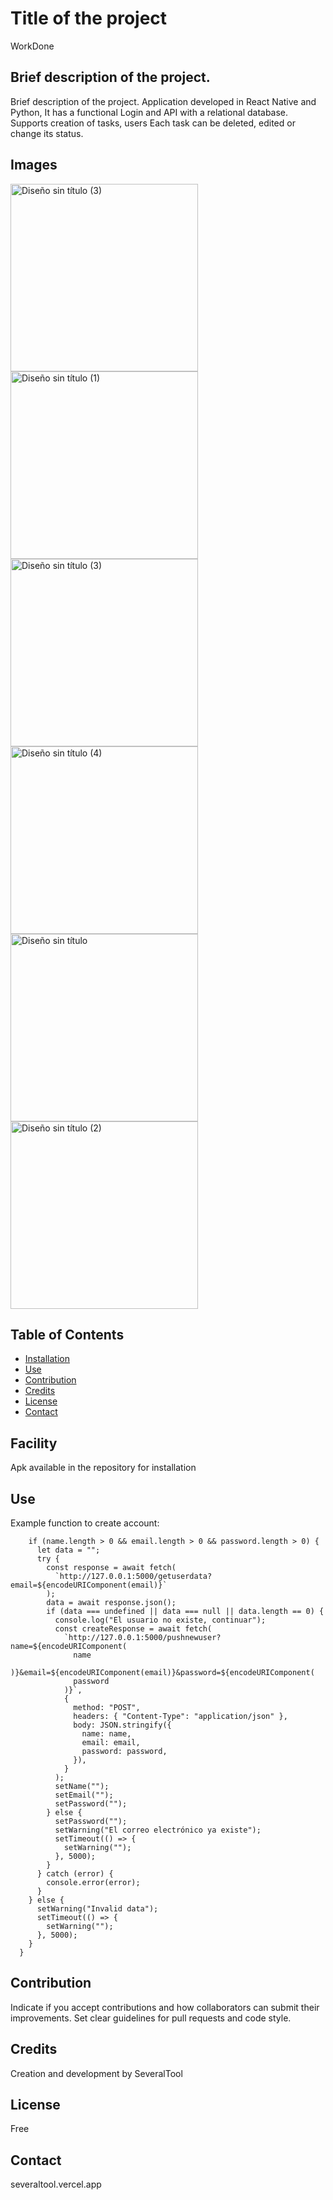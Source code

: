 # Title of the project
WorkDone
## Brief description of the project.

Brief description of the project.
Application developed in React Native and Python, It has a functional Login and API with a relational database. 
Supports creation of tasks, users Each task can be deleted, edited or change its status.

## Images
<img src="https://github.com/SeveralTool/WorkDone/assets/40505451/0a752ca5-4281-458e-825a-18aa8c9b9c19" alt="Diseño sin título (3)" width="300">
<img src="https://github.com/SeveralTool/WorkDone/assets/40505451/5bbc627e-fe0b-4695-8602-09b6e4aad0ae" alt="Diseño sin título (1)" width="300">
<img src="https://github.com/SeveralTool/WorkDone/assets/40505451/d0566e37-8e6c-4f0d-b476-e5c64692b4b3" alt="Diseño sin título (3)" width="300">
<img src="https://github.com/SeveralTool/WorkDone/assets/40505451/fab815d3-4259-4927-a808-4c353b99bace" alt="Diseño sin título (4)" width="300">
<img src="https://github.com/SeveralTool/WorkDone/assets/40505451/ac399d4c-cd7b-4912-b423-2ccf7a451906" alt="Diseño sin título" width="300">
<img src="https://github.com/SeveralTool/WorkDone/assets/40505451/f9fa9e39-8411-4080-90da-f3c158ce372c" alt="Diseño sin título (2)" width="300">



## Table of Contents

- [Installation](#installation)
- [Use](#use)
- [Contribution](#contribution)
- [Credits](#credits)
- [License](#license)
- [Contact](#contact)

## Facility

Apk available in the repository for installation

## Use
Example function to create account:
```async function createAccount() {
    if (name.length > 0 && email.length > 0 && password.length > 0) {
      let data = "";
      try {
        const response = await fetch(
          `http://127.0.0.1:5000/getuserdata?email=${encodeURIComponent(email)}`
        );
        data = await response.json();
        if (data === undefined || data === null || data.length == 0) {
          console.log("El usuario no existe, continuar");
          const createResponse = await fetch(
            `http://127.0.0.1:5000/pushnewuser?name=${encodeURIComponent(
              name
            )}&email=${encodeURIComponent(email)}&password=${encodeURIComponent(
              password
            )}`,
            {
              method: "POST",
              headers: { "Content-Type": "application/json" },
              body: JSON.stringify({
                name: name,
                email: email,
                password: password,
              }),
            }
          );
          setName("");
          setEmail("");
          setPassword("");
        } else {
          setPassword("");
          setWarning("El correo electrónico ya existe");
          setTimeout(() => {
            setWarning("");
          }, 5000);
        }
      } catch (error) {
        console.error(error);
      }
    } else {
      setWarning("Invalid data");
      setTimeout(() => {
        setWarning("");
      }, 5000);
    }
  }
```

## Contribution

Indicate if you accept contributions and how collaborators can submit their improvements. Set clear guidelines for pull requests and code style.

## Credits

Creation and development by SeveralTool

## License

Free

## Contact

severaltool.vercel.app


